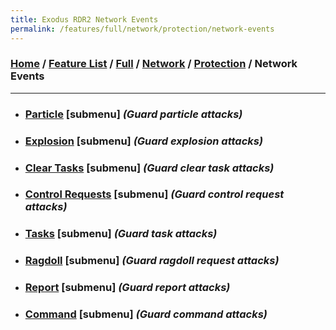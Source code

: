 ```yaml
---
title: Exodus RDR2 Network Events
permalink: /features/full/network/protection/network-events
---
```

### [Home](/) / [Feature List](/features) / [Full](/features/full) / [Network](/features/full/network) / [Protection](/features/full/network/protection) / Network Events
---
- ### [Particle](network-events/particle) [submenu] *(Guard particle attacks)*
- ### [Explosion](network-events/explosion) [submenu] *(Guard explosion attacks)*
- ### [Clear Tasks](network-events/clear-tasks) [submenu] *(Guard clear task attacks)*
- ### [Control Requests](network-events/control-requests) [submenu] *(Guard control request attacks)*
- ### [Tasks](network-events/tasks) [submenu] *(Guard task attacks)*
- ### [Ragdoll](network-events/ragdoll) [submenu] *(Guard ragdoll request attacks)*
- ### [Report](network-events/report) [submenu] *(Guard report attacks)*
- ### [Command](network-events/command) [submenu] *(Guard command attacks)*
